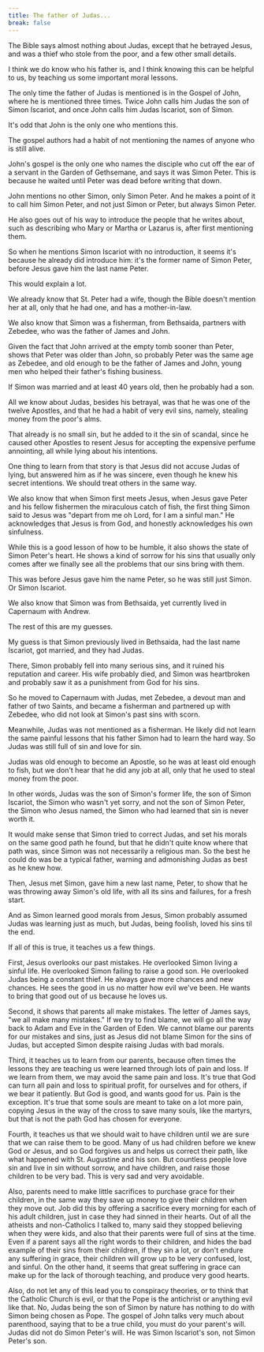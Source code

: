```yaml
---
title: The father of Judas...
break: false
---
```


The Bible says almost nothing about Judas,
except that he betrayed Jesus,
and was a thief who stole from the poor,
and a few other small details.

I think we do know who his father is,
and I think knowing this can be helpful to us,
by teaching us some important moral lessons.

The only time the father of Judas is mentioned
is in the Gospel of John,
where he is mentioned three times.
Twice John calls him Judas the son of Simon Iscariot,
and once John calls him Judas Iscariot, son of Simon.

It's odd that John is the only one who mentions this.

The gospel authors had a habit of not mentioning
the names of anyone who is still alive.

John's gospel is the only one who names
the disciple who cut off the ear of a servant
in the Garden of Gethsemane,
and says it was Simon Peter.
This is because he waited until Peter was dead
before writing that down.

John mentions no other Simon, only Simon Peter.
And he makes a point of it to call him Simon Peter,
and not just Simon or Peter, but always Simon Peter.

He also goes out of his way to introduce the people
that he writes about, such as describing who Mary
or Martha or Lazarus is, after first mentioning them.

So when he mentions Simon Iscariot with no introduction,
it seems it's because he already did introduce him:
it's the former name of Simon Peter,
before Jesus gave him the last name Peter.

This would explain a lot.

We already know that St. Peter had a wife,
though the Bible doesn't mention her at all,
only that he had one, and has a mother-in-law.

We also know that Simon was a fisherman,
from Bethsaida, partners with Zebedee,
who was the father of James and John.

Given the fact that John arrived at the empty tomb
sooner than Peter, shows that Peter was older than John,
so probably Peter was the same age as Zebedee,
and old enough to be the father of James and John,
young men who helped their father's fishing business.

If Simon was married and at least 40 years old,
then he probably had a son.

All we know about Judas, besides his betrayal,
was that he was one of the twelve Apostles,
and that he had a habit of very evil sins,
namely, stealing money from the poor's alms.

That already is no small sin,
but he added to it the sin of scandal,
since he caused other Apostles to resent Jesus
for accepting the expensive perfume annointing,
all while lying about his intentions.

One thing to learn from that story
is that Jesus did not accuse Judas of lying,
but answered him as if he was sincere,
even though he knew his secret intentions.
We should treat others in the same way.

We also know that when Simon first meets Jesus,
when Jesus gave Peter and his fellow fishermen
the miraculous catch of fish,
the first thing Simon said to Jesus was
"depart from me oh Lord, for I am a sinful man."
He acknowledges that Jesus is from God,
and honestly acknowledges his own sinfulness.

While this is a good lesson of how to be humble,
it also shows the state of Simon Peter's heart.
He shows a kind of sorrow for his sins
that usually only comes after we finally see
all the problems that our sins bring with them.

This was before Jesus gave him the name Peter,
so he was still just Simon. Or Simon Iscariot.

We also know that Simon was from Bethsaida,
yet currently lived in Capernaum with Andrew.

The rest of this are my guesses.

My guess is that Simon previously lived in Bethsaida,
had the last name Iscariot, got married, and they had Judas.

There, Simon probably fell into many serious sins,
and it ruined his reputation and career.
His wife probably died, and Simon was heartbroken
and probably saw it as a punishment from God for his sins.

So he moved to Capernaum with Judas,
met Zebedee, a devout man and father of two Saints,
and became a fisherman and partnered up with Zebedee,
who did not look at Simon's past sins with scorn.

Meanwhile, Judas was not mentioned as a fisherman.
He likely did not learn the same painful lessons
that his father Simon had to learn the hard way.
So Judas was still full of sin and love for sin.

Judas was old enough to become an Apostle,
so he was at least old enough to fish,
but we don't hear that he did any job at all,
only that he used to steal money from the poor.

In other words, Judas was the son of Simon's former life,
the son of Simon Iscariot, the Simon who wasn't yet sorry,
and not the son of Simon Peter, the Simon who Jesus named,
the Simon who had learned that sin is never worth it.

It would make sense that Simon tried to correct Judas,
and set his morals on the same good path he found,
but that he didn't quite know where that path was,
since Simon was not necessarily a religious man.
So the best he could do was be a typical father,
warning and admonishing Judas as best as he knew how.

Then, Jesus met Simon, gave him a new last name, Peter,
to show that he was throwing away Simon's old life,
with all its sins and failures, for a fresh start.

And as Simon learned good morals from Jesus,
Simon probably assumed Judas was learning just as much,
but Judas, being foolish, loved his sins til the end.

If all of this is true, it teaches us a few things.

First, Jesus overlooks our past mistakes.
He overlooked Simon living a sinful life.
He overlooked Simon failing to raise a good son.
He overlooked Judas being a constant thief.
He always gave more chances and new chances.
He sees the good in us no matter how evil we've been.
He wants to bring that good out of us because he loves us.

Second, it shows that parents all make mistakes.
The letter of James says, "we all make many mistakes."
If we try to find blame, we will go all the way back
to Adam and Eve in the Garden of Eden.
We cannot blame our parents for our mistakes and sins,
just as Jesus did not blame Simon for the sins of Judas,
but accepted Simon despite raising Judas with bad morals.

Third, it teaches us to learn from our parents,
because often times the lessons they are teaching us
were learned through lots of pain and loss.
If we learn from them, we may avoid the same pain and loss.
It's true that God can turn all pain and loss to spiritual profit,
for ourselves and for others, if we bear it patiently.
But God is good, and wants good for us. Pain is the exception.
It's true that some souls are meant to take on a lot more pain,
copying Jesus in the way of the cross to save many souls,
like the martyrs,
but that is not the path God has chosen for everyone.

Fourth, it teaches us that we should wait to have children
until we are sure that we can raise them to be good.
Many of us had children before we knew God or Jesus,
and so God forgives us and helps us correct their path,
like what happened with St. Augustine and his son.
But countless people love sin and live in sin without sorrow,
and have children, and raise those children to be very bad.
This is very sad and very avoidable.

Also, parents need to make little sacrifices
to purchase grace for their children,
in the same way they save up money
to give their children when they move out.
Job did this by offering a sacrifice every morning
for each of his adult children, just in case
they had sinned in their hearts.
Out of all the atheists and non-Catholics I talked to,
many said they stopped believing when they were kids,
and also that their parents were full of sins at the time.
Even if a parent says all the right words to their children,
and hides the bad example of their sins from their children,
if they sin a lot, or don't endure any suffering in grace,
their children will grow up to be very confused, lost, and sinful.
On the other hand, it seems that great suffering in grace
can make up for the lack of thorough teaching, and produce very good hearts.

Also, do not let any of this lead you to conspiracy theories,
or to think that the Catholic Church is evil,
or that the Pope is the antichrist or anything evil like that.
No, Judas being the son of Simon by nature
has nothing to do with Simon being chosen as Pope.
The gospel of John talks very much about parenthood,
saying that to be a true child, you must do your parent's will.
Judas did not do Simon Peter's will. He was Simon Iscariot's son, not Simon Peter's son.
